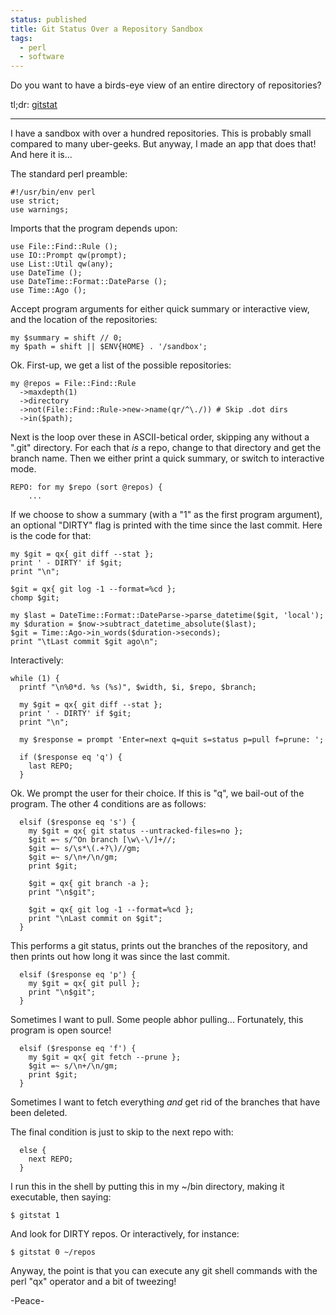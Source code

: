 ```yaml
---                                                                                                                                                                          
status: published
title: Git Status Over a Repository Sandbox
tags:
  - perl
  - software
---
```


Do you want to have a birds-eye view of an entire directory of repositories?

tl;dr: [gitstat](https://github.com/ology/Miscellaneous/blob/master/gitstat)

---

I have a sandbox with over a hundred repositories.  This is probably small compared to many uber-geeks.  But anyway, I made an app that does that!  And here it is...

The standard perl preamble:

    #!/usr/bin/env perl
    use strict;
    use warnings;

Imports that the program depends upon:

    use File::Find::Rule ();
    use IO::Prompt qw(prompt);
    use List::Util qw(any);
    use DateTime ();
    use DateTime::Format::DateParse ();
    use Time::Ago ();

Accept program arguments for either quick summary or interactive view, and the location of the repositories:

    my $summary = shift // 0;
    my $path = shift || $ENV{HOME} . '/sandbox';

Ok. First-up, we get a list of the possible repositories:

    my @repos = File::Find::Rule
      ->maxdepth(1)
      ->directory
      ->not(File::Find::Rule->new->name(qr/^\./)) # Skip .dot dirs
      ->in($path);

Next is the loop over these in ASCII-betical order, skipping any without a ".git" directory.  For each that *is* a repo, change to that directory and get the branch name.  Then we either print a quick summary, or switch to interactive mode.

    REPO: for my $repo (sort @repos) {
        ...

If we choose to show a summary (with a "1" as the first program argument), an optional "DIRTY" flag is printed with the time since the last commit.  Here is the code for that:

    my $git = qx{ git diff --stat };
    print ' - DIRTY' if $git;
    print "\n";

    $git = qx{ git log -1 --format=%cd };
    chomp $git;

    my $last = DateTime::Format::DateParse->parse_datetime($git, 'local');
    my $duration = $now->subtract_datetime_absolute($last);
    $git = Time::Ago->in_words($duration->seconds);
    print "\tLast commit $git ago\n";

Interactively:

    while (1) {
      printf "\n%0*d. %s (%s)", $width, $i, $repo, $branch;

      my $git = qx{ git diff --stat };
      print ' - DIRTY' if $git;
      print "\n";

      my $response = prompt 'Enter=next q=quit s=status p=pull f=prune: ';

      if ($response eq 'q') {
        last REPO;
      }

Ok. We prompt the user for their choice. If this is "q", we bail-out of the program.  The other 4 conditions are as follows:

      elsif ($response eq 's') {
        my $git = qx{ git status --untracked-files=no };
        $git =~ s/^On branch [\w\-\/]+//;
        $git =~ s/\s*\(.+?\)//gm;
        $git =~ s/\n+/\n/gm;
        print $git;

        $git = qx{ git branch -a };
        print "\n$git";

        $git = qx{ git log -1 --format=%cd };
        print "\nLast commit on $git";
      }

This performs a git status, prints out the branches of the repository, and then prints out how long it was since the last commit.

      elsif ($response eq 'p') {
        my $git = qx{ git pull };
        print "\n$git";
      }

Sometimes I want to pull.  Some people abhor pulling... Fortunately, this program is open source!

      elsif ($response eq 'f') {
        my $git = qx{ git fetch --prune };
        $git =~ s/\n+/\n/gm;
        print $git;
      }

Sometimes I want to fetch everything *and* get rid of the branches that have been deleted.

The final condition is just to skip to the next repo with:

      else {
        next REPO;
      }

I run this in the shell by putting this in my ~/bin directory, making it executable, then saying:

    $ gitstat 1

And look for DIRTY repos.  Or interactively, for instance:

    $ gitstat 0 ~/repos

Anyway, the point is that you can execute any git shell commands with the perl "qx" operator and a bit of tweezing!

-Peace-

